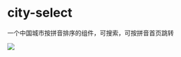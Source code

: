 # city-select
一个中国城市按拼音排序的组件，可搜索，可按拼音首页跳转

![](https://user-gold-cdn.xitu.io/2019/5/16/16abf852ef9aef91?w=321&h=569&f=png&s=36459)
